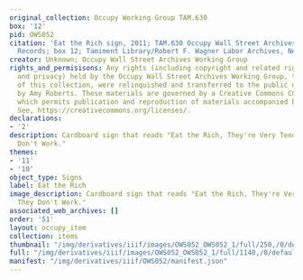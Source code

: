 ```yaml
---
original_collection: Occupy Working Group TAM.630
box: '12'
pid: OWS052
citation: 'Eat the Rich sign, 2011; TAM.630 Occupy Wall Street Archives Working Group
  Records; box 12; Tamiment Library/Robert F. Wagner Labor Archives, New York University '
creator: Unknown; Occupy Wall Street Archives Working Group
rights_and_permisisons: Any rights (including copyright and related rights to publicity
  and privacy) held by the Occupy Wall Street Archives Working Group, the creator
  of this collection, were relinquished and transferred to the public domain in 2013
  by Amy Roberts. These materials are governed by a Creative Commons CC0 license,
  which permits publication and reproduction of materials accompanied by full attribution.
  See, https://creativecommons.org/licenses/.
declarations:
- '2'
description: Cardboard sign that reads "Eat the Rich, They're Very Tender Cause They
  Don't Work."
themes:
- '11'
- '10'
object_type: Signs
label: Eat the Rich
image_description: Cardboard sign that reads "Eat the Rich, They're Very Tender Cause
  They Don't Work."
associated_web_archives: []
order: '51'
layout: occupy_item
collection: items
thumbnail: "/img/derivatives/iiif/images/OWS052_OWS052_1/full/250,/0/default.jpg"
full: "/img/derivatives/iiif/images/OWS052_OWS052_1/full/1140,/0/default.jpg"
manifest: "/img/derivatives/iiif/OWS052/manifest.json"
---
```

